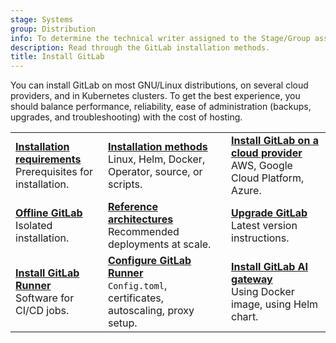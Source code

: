 ```yaml
---
stage: Systems
group: Distribution
info: To determine the technical writer assigned to the Stage/Group associated with this page, see https://handbook.gitlab.com/handbook/product/ux/technical-writing/#assignments
description: Read through the GitLab installation methods.
title: Install GitLab
---
```


You can install GitLab on most GNU/Linux distributions, on several
cloud providers, and in Kubernetes clusters.
To get the best experience, you should balance performance, reliability,
ease of administration (backups, upgrades, and troubleshooting) with the cost of hosting.

<!-- markdownlint-disable MD044 -->

| | | |
|--|--|--|
| [**Installation requirements**](requirements.md)<br>Prerequisites for installation. | [**Installation methods**](install_methods.md)<br>Linux, Helm, Docker, Operator, source, or scripts. | [**Install GitLab on a cloud provider**](cloud_providers.md)<br>AWS, Google Cloud Platform, Azure. |
| [**Offline GitLab**](../topics/offline/index.md)<br>Isolated installation. | [**Reference architectures**](../administration/reference_architectures/index.md)<br>Recommended deployments at scale. | [**Upgrade GitLab**](../update/_index.md)<br>Latest version instructions. |
| [**Install GitLab Runner**](https://docs.gitlab.com/runner/install/)<br>Software for CI/CD jobs. | [**Configure GitLab Runner**](https://docs.gitlab.com/runner/configuration/)<br>`Config.toml`, certificates, autoscaling, proxy setup. | [**Install GitLab AI gateway**](../install/install_ai_gateway.md)<br>Using Docker image, using Helm chart. |

<!-- markdownlint-enable MD044 -->
